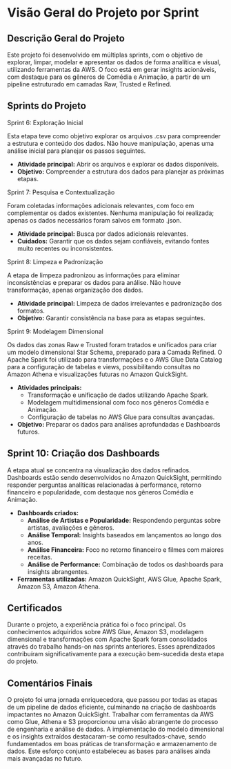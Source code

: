 <h1>Visão Geral do Projeto por Sprint</h1>

<h2>Descrição Geral do Projeto</h2> 

<p>Este projeto foi desenvolvido em múltiplas sprints, com o objetivo de explorar, limpar, modelar e apresentar os dados de forma analítica e visual, utilizando ferramentas da AWS. O foco está em gerar insights acionáveis, com destaque para os gêneros de Comédia e Animação, a partir de um pipeline estruturado em camadas Raw, Trusted e Refined.</p>

<h2> Sprints do Projeto</h2>

Sprint 6: Exploração Inicial

<p>Esta etapa teve como objetivo explorar os arquivos .csv para compreender a estrutura e conteúdo dos dados. Não houve manipulação, apenas uma análise inicial para planejar os passos seguintes.</p> 
<ul> 
<li><strong>Atividade principal:</strong> Abrir os arquivos e explorar os dados disponíveis.</li>
<li><strong>Objetivo:</strong> Compreender a estrutura dos dados para planejar as próximas etapas.</li> 
</ul>

Sprint 7: Pesquisa e Contextualização

<p>Foram coletadas informações adicionais relevantes, com foco em complementar os dados existentes. Nenhuma manipulação foi realizada; apenas os dados necessários foram salvos em formato .json.</p> 
<ul> 
<li><strong>Atividade principal:</strong> Busca por dados adicionais relevantes.</li> 
<li><strong>Cuidados:</strong> Garantir que os dados sejam confiáveis, evitando fontes muito recentes ou inconsistentes.</li>
</ul>

Sprint 8: Limpeza e Padronização

<p>A etapa de limpeza padronizou as informações para eliminar inconsistências e preparar os dados para análise. Não houve transformação, apenas organização dos dados.</p> 
<ul> 
<li><strong>Atividade principal:</strong> Limpeza de dados irrelevantes e padronização dos formatos.
</li> <li><strong>Objetivo:</strong> Garantir consistência na base para as etapas seguintes.</li> </ul>

Sprint 9: Modelagem Dimensional

<p>Os dados das zonas Raw e Trusted foram tratados e unificados para criar um modelo dimensional Star Schema, preparado para a Camada Refined. O Apache Spark foi utilizado para transformações e o AWS Glue Data Catalog para a configuração de tabelas e views, possibilitando consultas no Amazon Athena e visualizações futuras no Amazon QuickSight.</p>
<ul> 
<li><strong>Atividades principais:</strong>
<ul> 
<li>Transformação e unificação de dados utilizando Apache Spark.</li>
<li>Modelagem multidimensional com foco nos gêneros Comédia e Animação.</li> 
<li>Configuração de tabelas no AWS Glue para consultas avançadas.</li> 
</ul>
</li> 
<li><strong>Objetivo:</strong> Preparar os dados para análises aprofundadas e Dashboards futuros.</li>
    </ul>
<h2> Sprint 10: Criação dos Dashboards</h2> 
<p>A etapa atual se concentra na visualização dos dados refinados. Dashboards estão sendo desenvolvidos no Amazon QuickSight, permitindo responder perguntas analíticas relacionadas à performance, retorno financeiro e popularidade, com destaque nos gêneros Comédia e Animação.</p>
 <ul> 
 <li><strong>Dashboards criados:</strong> 
 <ul> 
 <li><strong>Análise de Artistas e Popularidade:</strong> Respondendo perguntas sobre artistas, avaliações e gêneros.</li>
  <li><strong>Análise Temporal:</strong> Insights baseados em lançamentos ao longo dos anos.</li> 
  <li><strong>Análise Financeira:</strong> Foco no retorno financeiro e filmes com maiores receitas.</li> <li><strong>Análise de Performance:</strong> Combinação de todos os dashboards para insights abrangentes.</li> </ul> </li> 
  <li><strong>Ferramentas utilizadas:</strong> Amazon QuickSight, AWS Glue, Apache Spark, Amazon S3, Amazon Athena.</li>
   </ul>
<h2>Certificados</h2>
<p>Durante o projeto, a experiência prática foi o foco principal. Os conhecimentos adquiridos sobre AWS Glue, Amazon S3, modelagem dimensional e transformações com Apache Spark foram consolidados através do trabalho hands-on nas sprints anteriores. Esses aprendizados contribuíram significativamente para a execução bem-sucedida desta etapa do projeto.</p>
<h2>Comentários Finais</h2>
<p>O projeto foi uma jornada enriquecedora, que passou por todas as etapas de um pipeline de dados eficiente, culminando na criação de dashboards impactantes no Amazon QuickSight. Trabalhar com ferramentas da AWS como Glue, Athena e S3 proporcionou uma visão abrangente do processo de engenharia e análise de dados. A implementação do modelo dimensional e os insights extraídos destacaram-se como resultados-chave, sendo fundamentados em boas práticas de transformação e armazenamento de dados. Este esforço conjunto estabeleceu as bases para análises ainda mais avançadas no futuro.</p>
